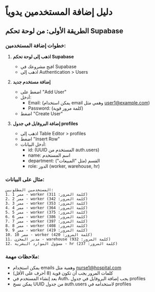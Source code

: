 # دليل إضافة المستخدمين يدوياً

## الطريقة الأولى: من لوحة تحكم Supabase

### خطوات إضافة المستخدمين:

1. **اذهب إلى لوحة تحكم Supabase**
   - افتح مشروعك في Supabase
   - اذهب إلى Authentication > Users

2. **إضافة مستخدم جديد**
   - اضغط على "Add User"
   - أدخل:
     - Email: (يمكن استخدام email وهمي مثل user1@example.com)
     - Password: (كلمة مرور قوية)
   - اضغط "Create User"

3. **إضافة البروفايل في جدول profiles**
   - اذهب إلى Table Editor > profiles
   - اضغط "Insert Row"
   - أدخل البيانات:
     - id: (UUID المستخدم من auth.users)
     - name: اسم المستخدم
     - department: القسم (مثل "المبيعات")
     - role: الدور (worker, warehouse, hr)

### مثال على البيانات:

```
المستخدمين المطلوبين:
1. ممر 1 - worker (كلمة المرور: 311)
2. ممر 2 - worker (كلمة المرور: 342)
3. ممر 3 - worker (كلمة المرور: 353)
4. ممر 4 - worker (كلمة المرور: 364)
5. ممر 5 - worker (كلمة المرور: 375)
6. ممر 6 - worker (كلمة المرور: 386)
7. ممر 7 - worker (كلمة المرور: 397)
8. ممر 8 - worker (كلمة المرور: 408)
9. ممر 9 - worker (كلمة المرور: 419)
10. ممر 10 - worker (كلمة المرور: 420)
11. مدير المخزن - warehouse (كلمة المرور: 932)
12. مسؤول الموارد البشرية - hr (كلمة المرور: 237)
```

### ملاحظات مهمة:
- يمكن استخدام emails وهمية مثل nurse1@hospital.com
- كلمات المرور يجب أن تكون قوية (8 أحرف على الأقل)
- بعد إنشاء المستخدم في Auth، يجب إضافة البروفايل في جدول profiles
- يمكن نسخ UUID من جدول auth.users لاستخدامه في profiles 